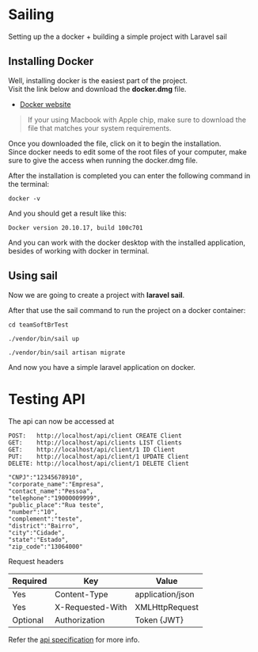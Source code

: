 # Sailing
Setting up the a docker + building a simple project with Laravel sail

## Installing Docker
Well, installing docker is the easiest part of the project.<br />
Visit the link below and download the **docker.dmg** file.<br />
- [Docker website](https://www.docker.com/products/docker-desktop)

> If your using Macbook with Apple chip, make sure to download the file that matches your system requirements.

Once you downloaded the file, click on it to begin the installation.<br />
Since docker needs to edit some of the root files of your computer, make sure to give the access when running the docker.dmg file.<br />

After the installation is completed you can enter the following command in the terminal:
```shell
docker -v
```

And you should get a result like this:
```shell
Docker version 20.10.17, build 100c701
```

And you can work with the docker desktop with the installed application, besides of working with docker in terminal.

## Using sail
Now we are going to create a project with **laravel sail**.

After that use the sail command to run the project on a docker container:
```
cd teamSoftBrTest

./vendor/bin/sail up

./vendor/bin/sail artisan migrate

```

And now you have a simple laravel application on docker.


# Testing API


The api can now be accessed at


    POST:   http://localhost/api/client CREATE Client
    GET:    http://localhost/api/clients LIST Clients
    GET:    http://localhost/api/client/1 ID Client
    PUT:    http://localhost/api/client/1 UPDATE Client
    DELETE: http://localhost/api/client/1 DELETE Client

	"CNPJ":"12345678910",
	"corporate_name":"Empresa",
	"contact_name":"Pessoa",
	"telephone":"19000009999",
	"public_place":"Rua teste",
	"number":"10",
	"complement":"teste",
	"district":"Bairro",
	"city":"Cidade",
	"state":"Estado",
	"zip_code":"13064000"




Request headers

| **Required** 	| **Key**              	| **Value**            	|
|----------	|------------------	|------------------	|
| Yes      	| Content-Type     	| application/json 	|
| Yes      	| X-Requested-With 	| XMLHttpRequest   	|
| Optional 	| Authorization    	| Token {JWT}      	|

Refer the [api specification](#api-specification) for more info.
